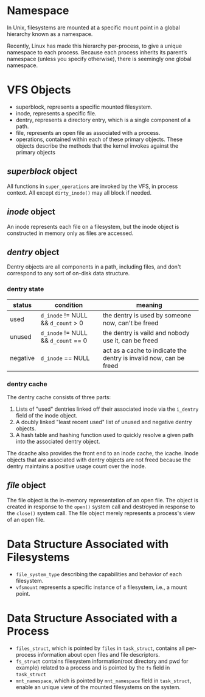 # Namespace
In Unix, filesystems are mounted at a specific mount point in a global hierarchy known as a namespace.

Recently, Linux has made this hierarchy per-process, to give a unique namespace to each process.
Because each process inherits its parent’s namespace (unless you specify otherwise), there is seemingly
one global namespace.

# VFS Objects
* superblock, represents a specific mounted filesystem.
* inode, represents a specific file.
* dentry, represents a directory entry, which is a single component of a path.
* file, represents an open file as associated with a process.
* operations, contained within each of these primary objects.
  These objects describe the methods that the kernel invokes against the primary objects

## *superblock* object

All functions in `super_operations` are invoked by the VFS, in process context. All except
`dirty_inode()` may all block if needed.

## *inode* object

An inode represents each file on a filesystem, but the inode object is constructed in
memory only as files are accessed.

## *dentry* object

Dentry objects are all components in a path, including files, and don't correspond to any
sort of on-disk data structure.

### dentry state

|status  |condition                           |meaning                                                            |
|--------|------------------------------------|-------------------------------------------------------------------|
|used    |`d_inode` != NULL && `d_count` > 0  |the dentry is used by someone now, can't be freed                  |
|unused  |`d_inode` != NULL && `d_count` == 0 |the dentry is vaild and nobody use it, can be freed                |
|negative|`d_inode` == NULL                   |act as a cache to indicate the dentry is invalid now, can be freed |

### dentry cache

The dentry cache consists of three parts:
1. Lists of "used" dentries linked off their associated inode via the `i_dentry` field of the inode object.
2. A doubly linked "least recent used" list of unused and negative dentry objects.
3. A hash table and hashing function used to quickly resolve a given path into the associated dentry object.

The dcache also provides the front end to an inode cache, the icache. Inode objects that are associated with
dentry objects are not freed because the dentry maintains a positive usage count over the inode.

## *file* object

The file object is the in-memory representation of an open file. The object is created in response to the
`open()` system call and destroyed in response to the `close()` system call. The file object merely represents
a process's view of an open file.

# Data Structure Associated with Filesystems

* `file_system_type` describing the capabilities and behavior of each filesystem.
* `vfsmount` represents a specific instance of a filesystem, i.e., a mount point.

# Data Structure Associated with a Process

* `files_struct`, which is pointed by `files` in `task_struct`,
  contains all per-process information about open files and file descriptors.
* `fs_struct` contains filesystem information(root directory and pwd for example)
   related to a process and is pointed by the `fs` field in `task_struct`
* `mnt_namespace`, which is pointed by `mnt_namespace` field in `task_struct`, enable
  an unique view of the mounted filesystems on the system.
